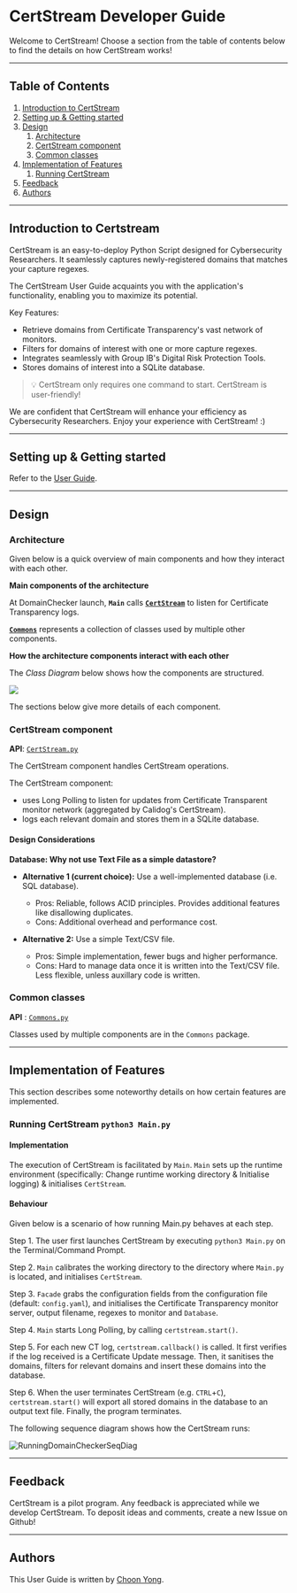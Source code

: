 # CertStream Developer Guide

Welcome to CertStream! Choose a section from the table of contents below to find the details on how CertStream works!

--------------------------------------------------------------------------------------------------------------------

## Table of Contents

1. [Introduction to CertStream](#introduction-to-certstream)
2. [Setting up & Getting started](#setting-up--getting-started)
3. [Design](#design)
    1. [Architecture](#architecture)
    2. [CertStream component](#certstream-component)
    3. [Common classes](#common-classes)
4. [Implementation of Features](#implementation-of-features)
    1. [Running CertStream](#running-certstream-python3-mainpy)
5. [Feedback](#feedback)
6. [Authors](#authors)

--------------------------------------------------------------------------------------------------------------------

## **Introduction to Certstream**

CertStream is an easy-to-deploy Python Script designed for Cybersecurity Researchers. It seamlessly captures newly-registered domains that matches your capture regexes.

The CertStream User Guide acquaints you with the application's functionality, enabling you to maximize its potential.

Key Features:

* Retrieve domains from Certificate Transparency's vast network of monitors.
* Filters for domains of interest with one or more capture regexes.
* Integrates seamlessly with Group IB's Digital Risk Protection Tools.
* Stores domains of interest into a SQLite database.

> 💡 CertStream only requires one command to start. CertStream is user-friendly!

We are confident that CertStream will enhance your efficiency as Cybersecurity Researchers. Enjoy your experience with CertStream! :)

--------------------------------------------------------------------------------------------------------------------

## **Setting up & Getting started**

Refer to the [User Guide](../README.md).

--------------------------------------------------------------------------------------------------------------------

## **Design**

### Architecture

Given below is a quick overview of main components and how they interact with each other.

**Main components of the architecture**

At DomainChecker launch, **`Main`** calls [**`CertStream`**](#logic-component) to listen for Certificate Transparency logs.

[**`Commons`**](#common-classes) represents a collection of classes used by multiple other components.

**How the architecture components interact with each other**

The *Class Diagram* below shows how the components are structured.

<img src="images/ClassDiag.svg"/>

<!---
@startuml
!theme aws-orange

title CertStream: Class Diagram

class Main {
  main(): None
}

class CertStream {
  <u>DEFAULT_CTSERVER: str = 'wss://certstream.calidog.io'</u>
  <u>DEFAULT_INPUT: str = 'input/input_regex.txt'</u>
  <u>DEFAULT_OUTPUT: str = 'logs/certstream.txt'</u>
  ctserver: str
  output: str
  pattern: re.Pattern
  database: Database
  
  is_heartbeat_msg(message: dict): bool
  is_certupdate_msg(message: dict): bool
  is_relevant(domain: str): bool
  callback(message: dict, context: dict): None
  start(): None
}

package Commons {
  class Database {
    <u>DEFAULT_DB_FILE: str = 'logs/CertStream.db'</u>
    <u>DEFAULT_OUTPUT: str = 'logs/CertStream.csv'</u>
    insert(datalines: list[str]): None
    execute(command: str): pd.DataFrame|None
    export(): None
  } 
  class FileHandler {
    <u>check_availability(filename: str): None</u>
    <u>read(filename: str): list[str]</u>
    <u>save(filename: str, datalines: list[str]): None</u>
    <u>clear(filename: str): None</u>
  }
  class Logger {
    <u>DEFAULT_LOGFILE: str = 'logs/CertStream.log'</u>
    <u>LOGGER: logging.Logger</u>
    
    <u>log(msg: str): callable</u>
    <u>info(msg: str): None</u>
    <u>warning(msg: str): None</u>
    <u>exception(e: Exception, msg: str = ''): None</u>
  }
  class Sanitiser {
    <u>sanitise_domains(domains: list[str]): list[str]</u>
  }
  class Utils {
    <u>DEFAULT_CONFIGFILE: str = 'input/config.yaml'</u>
    <u>load_config(filename: str = DEFAULT_CONFIGFILE): dict</u>
  }
}

Main .down.> CertStream: uses
CertStream .right[hidden].> Commons

@enduml
-->

The sections below give more details of each component.

### CertStream component

**API**: [`CertStream.py`](../src/CertStream.py)

The CertStream component handles CertStream operations. 

The CertStream component:

* uses Long Polling to listen for updates from Certificate Transparent monitor network (aggregated by Calidog's CertStream).
* logs each relevant domain and stores them in a SQLite database.


#### Design Considerations

**Database: Why not use Text File as a simple datastore?**

* **Alternative 1 (current choice):** Use a well-implemented database (i.e. SQL database).
    * Pros: Reliable, follows ACID principles. Provides additional features like disallowing duplicates. 
    * Cons: Additional overhead and performance cost.

* **Alternative 2:** Use a simple Text/CSV file.
    * Pros: Simple implementation, fewer bugs and higher performance.
    * Cons: Hard to manage data once it is written into the Text/CSV file. Less flexible, unless auxillary code is written.

### Common classes

**API** : [`Commons.py`](../src/Commons.py)

Classes used by multiple components are in the `Commons` package.

--------------------------------------------------------------------------------------------------------------------

## **Implementation of Features**

This section describes some noteworthy details on how certain features are implemented.

### Running CertStream `python3 Main.py`

#### Implementation

The execution of CertStream is facilitated by `Main`. `Main` sets up the runtime environment (specifically: Change runtime working directory & Initialise logging) & initialises `CertStream`.

#### Behaviour

Given below is a scenario of how running Main.py behaves at each step.

Step 1. The user first launches CertStream by executing `python3 Main.py` on the Terminal/Command Prompt.

Step 2. `Main` calibrates the working directory to the directory where `Main.py` is located, and initialises `CertStream`.

Step 3. `Facade` grabs the configuration fields from the configuration file (default: `config.yaml`), and initialises the Certificate Transparency monitor server, output filename, regexes to monitor and `Database`.

Step 4. `Main` starts Long Polling, by calling `certstream.start()`.

Step 5. For each new CT log, `certstream.callback()` is called. It first verifies if the log received is a Certificate Update message. Then, it sanitises the domains, filters for relevant domains and insert these domains into the database.

Step 6. When the user terminates CertStream (e.g. `CTRL`+`C`), `certstream.start()` will export all stored domains in the database to an output text file. Finally, the program terminates.

The following sequence diagram shows how the CertStream runs:

![RunningDomainCheckerSeqDiag](images/RunningSeqDiag.svg)

<!---
@startuml
!theme aws-orange

skin rose

title "Running CertStream - Simplified Sequence Diagram"

actor "User (via Terminal/CMD)" as User
participant Main
participant CertStream
box Commons
participant Utils
participant FileHandler
participant Database
participant Sanitiser
end box

User -> Main++: [python3 Main.py]

group Initialisation
Main -> CertStream++: CertStream()
CertStream -> Utils++: load_config()
return
group Initialising CertStream server
CertStream -> CertStream++: read_ctserver()
return
end group
group Initialising Output File
CertStream -> CertStream++: read_output()
CertStream -> FileHandler++: check_availability(output)
return
CertStream -> FileHandler++: clear(output)
return
return
end group
group Initialising Regex
CertStream -> CertStream++: read_regex()
CertStream -> FileHandler++: check_availability(input)
return
CertStream -> FileHandler++: read(input)
return
CertStream -> CertStream++: compile_regexes(regexes)
return
return
end group
group Initialising Database
CertStream -> Database++: Database(config)
return
end group
return
end group

group Execution
Main -> CertStream++: start()
loop Whenever a new CT log is received.
CertStream -> CertStream++: is_certupdate_msg()
return
alt Is Not Certupdate Message
else Is Certupdate Message
CertStream -> Sanitiser++: sanitise_domains(domains)
return
loop For each domains
CertStream -> CertStream++: is_relevant(domain)
return
end
CertStream -> Database++: insert(relv_domains)
return
end loop
end group
CertStream -> Database++: export()
return
return
end group
return

@enduml
-->

--------------------------------------------------------------------------------------------------------------------

## Feedback
CertStream is a pilot program. Any feedback is appreciated while we develop CertStream. To deposit ideas and comments, create a new Issue on Github!

--------------------------------------------------------------------------------------------------------------------

## Authors

This User Guide is written by [Choon Yong](https://github.com/choonyongchan).